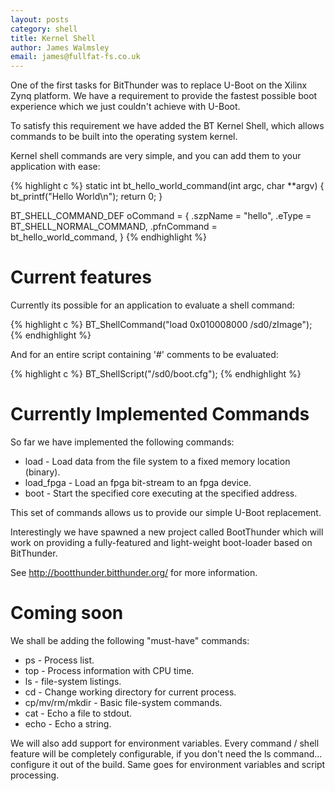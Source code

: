 ```yaml
---
layout: posts
category: shell
title: Kernel Shell
author: James Walmsley
email: james@fullfat-fs.co.uk
---
```


One of the first tasks for BitThunder was to replace U-Boot on the Xilinx Zynq platform. We have a requirement
to provide the fastest possible boot experience which we just couldn't achieve with U-Boot.

To satisfy this requirement we have added the BT Kernel Shell, which allows commands to be built into
the operating system kernel.

Kernel shell commands are very simple, and you can add them to your application with ease:

{% highlight c %}
static int bt_hello_world_command(int argc, char **argv) {
    bt_printf("Hello World\n");
	return 0;
}

BT_SHELL_COMMAND_DEF oCommand = {
    .szpName = "hello",
	.eType = BT_SHELL_NORMAL_COMMAND,
	.pfnCommand = bt_hello_world_command,
}
{% endhighlight %}


# Current features

Currently its possible for an application to evaluate a shell command:

{% highlight c %}
BT_ShellCommand("load 0x010008000 /sd0/zImage");
{% endhighlight %}

And for an entire script containing '#' comments to be evaluated:

{% highlight c %}
BT_ShellScript("/sd0/boot.cfg");
{% endhighlight %}

# Currently Implemented Commands

So far we have implemented the following commands:

* load        - Load data from the file system to a fixed memory location (binary).
* load_fpga   - Load an fpga bit-stream to an fpga device.
* boot        - Start the specified core executing at the specified address.

This set of commands allows us to provide our simple U-Boot replacement.

Interestingly we have spawned a new project called BootThunder which will work on providing a fully-featured
and light-weight boot-loader based on BitThunder.

See http://bootthunder.bitthunder.org/ for more information.

# Coming soon

We shall be adding the following "must-have" commands:

* ps              - Process list.
* top             - Process information with CPU time.
* ls              - file-system listings.
* cd              - Change working directory for current process.
* cp/mv/rm/mkdir  - Basic file-system commands.
* cat             - Echo a file to stdout.
* echo            - Echo a string.

We will also add support for environment variables. Every command / shell feature will be completely configurable,
if you don't need the ls command... configure it out of the build. Same goes for environment variables and script processing.
